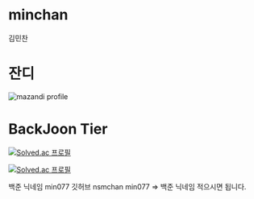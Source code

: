 # minchan
김민찬


# 잔디
<!-- BackJoon Tier -->
![mazandi profile](http://mazandi.herokuapp.com/api?handle=min077&theme=warm)



# BackJoon Tier
<!-- BOX -->
[![Solved.ac 프로필](http://mazassumnida.wtf/api/v2/generate_badge?boj=min077)](https://solved.ac/min077)


<!-- MINI -->
[![Solved.ac 프로필](http://mazassumnida.wtf/api/mini/generate_badge?boj=min077)](https://solved.ac/min077)





백준 닉네임 min077
깃허브 nsmchan
min077 => 백준 닉네임 적으시면 됩니다.
